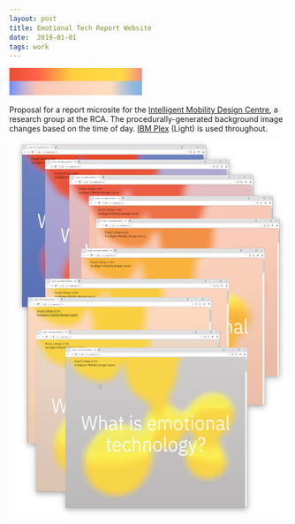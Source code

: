 ```yaml
---
layout: post
title: Emotional Tech Report Website
date:  2019-01-01
tags: work
---
```


![vf catalogue](/assets/gradient-1.png)

Proposal for a report microsite for the [Intelligent Mobility Design Centre](https://www.rca.ac.uk/research-innovation/intelligent-mobility-design-centre/), a research group at the RCA. The procedurally-generated background image changes based on the time of day. [IBM Plex](https://github.com/IBM/plex) (Light) is used throughout.

![IMDC Proposal Screenshot](/assets/emotional-tech.png)

